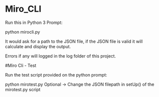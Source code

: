 # Miro_CLI
Run this in Python 3 Prompt: 

python mirocli.py 

It would ask for a path to the JSON file, if the JSON file is valid it will calculate and display the output.

Errors if any will logged in the log folder of this project.

#Miro Cli - Test

Run the test script provided on the python prompt:

python mirotest.py
Optional -> Change the JSON filepath in setUp() of the mirotest.py script
